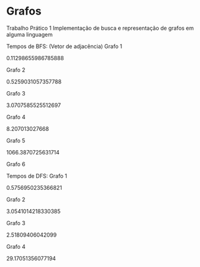 # Grafos
Trabalho Prático 1
Implementação de busca e representação de grafos em alguma linguagem

Tempos de BFS:
(Vetor de adjacência)
Grafo 1

0.11298655986785888

Grafo 2

0.5259031057357788

Grafo 3

3.0707585525512697

Grafo 4

8.207013027668

Grafo 5

1066.3870725631714

Grafo 6


Tempos de DFS:
Grafo 1

0.5756950235366821

Grafo 2

3.0541014218330385

Grafo 3

2.51809406042099

Grafo 4

29.17051356077194
